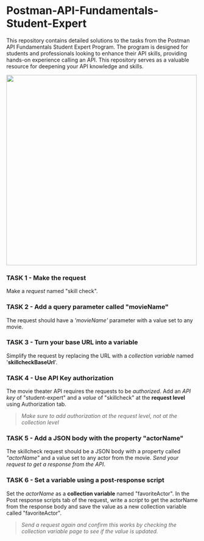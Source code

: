 # Postman-API-Fundamentals-Student-Expert
This repository contains detailed solutions to the tasks from the Postman API Fundamentals Student Expert Program. The program is designed for students and professionals looking to enhance their API skills, providing hands-on experience calling an API. This repository serves as a valuable resource for deepening your API knowledge and skills. 

<img src="https://everpath-course-content.s3-accelerate.amazonaws.com/instructor%2F26fp2261340y1ukokimvca8su%2Fpublic%2F1654279171%2FScreen+Shot+2022-06-03+at+1.58.53+PM.1654279171498.png" width="500"/>

### TASK 1 - Make the request
Make a _request_ named "skill check".

### TASK 2 - Add a query parameter called "movieName"
The request should have a _'movieName'_ parameter with a value set to any movie.

### TASK 3 - Turn your base URL into a variable
Simplify the request by replacing the URL with a _collection variable_ named '**skillcheckBaseUrl**'.

### TASK 4 - Use API Key authorization
The movie theater API requires the requests to be _authorized_. Add an _API key_ of "student-expert" and a _value_ of "skillcheck" at the **request level** using Authorization tab.
>_Make sure to add authorization at the request level, not at the collection level_

### TASK 5 - Add a JSON body with the property "actorName"
The skillcheck request should be a JSON body with a property called _"actorName"_ and a value set to any actor from the movie.
_Send your request to get a response from the API_.

### TASK 6 - Set a variable using a post-response script
Set the _actorName_ as a **collection variable** named "favoriteActor". In the Post response scripts tab of the request, write a _script_ to get the actorName from the response body and save the value as a new collection variable called "favoriteActor".
>_Send a request again and confirm this works by checking the collection variable page to see if the value is updated._



